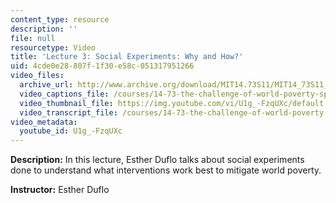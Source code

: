 ```yaml
---
content_type: resource
description: ''
file: null
resourcetype: Video
title: 'Lecture 3: Social Experiments: Why and How?'
uid: 4cde0e28-807f-1f30-e58c-051317951266
video_files:
  archive_url: http://www.archive.org/download/MIT14.73S11/MIT14_73S11_lec03_300k.mp4
  video_captions_file: /courses/14-73-the-challenge-of-world-poverty-spring-2011/578dc4062f735fd5b60481e8f71660db_U1g_-FzqUXc.vtt
  video_thumbnail_file: https://img.youtube.com/vi/U1g_-FzqUXc/default.jpg
  video_transcript_file: /courses/14-73-the-challenge-of-world-poverty-spring-2011/4b9fc70806bbd552647bec995f431d0c_U1g_-FzqUXc.pdf
video_metadata:
  youtube_id: U1g_-FzqUXc
---
```


**Description:** In this lecture, Esther Duflo talks about social experiments done to understand what interventions work best to mitigate world poverty.

**Instructor:** Esther Duflo